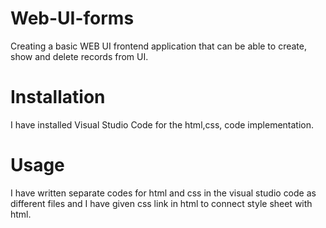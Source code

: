 # Web-UI-forms
Creating a basic WEB UI frontend  application that can be able to create, show and delete records from  UI.
# Installation
I have installed Visual Studio Code for the html,css, code implementation.
# Usage 
I have written separate codes for html and css in the visual studio code as different files and I have given css link in html to connect style sheet with html.

